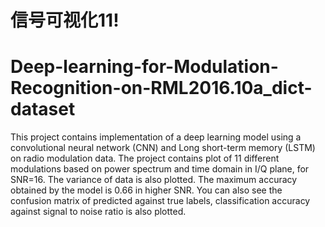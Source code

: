 
# 信号可视化11!

# Deep-learning-for-Modulation-Recognition-on-RML2016.10a_dict-dataset
This project contains implementation of a deep learning model using a convolutional neural network (CNN) and Long short-term memory 
(LSTM) on radio modulation data. The project contains plot of 11 different modulations based on power spectrum and time domain 
in I/Q plane, for SNR=16. The variance of data is also plotted. The maximum accuracy obtained by the model is 0.66 in higher SNR. 
You can also see the confusion matrix of predicted against true labels, classification accuracy against signal to noise ratio is also plotted.
